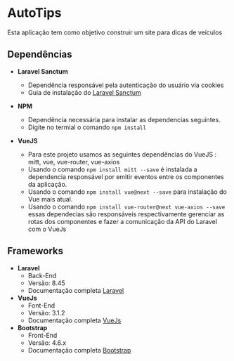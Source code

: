 
# AutoTips
 Esta aplicação tem como objetivo construir um site para dicas de veículos 

 ## Dependências
 - **Laravel Sanctum**
   - Dependência responsável pela autenticação do usuário via cookies
   - Guia de instalação do [Laravel Sanctum](https://laravel.com/docs/8.x/sanctum#installation)
  
 - **NPM** 
   - Dependência necessária para instalar as dependencias seguintes.
   -  Digite no termial o comando `npm install` 
- **VueJS**
  - Para este projeto usamos as seguintes dependências do VueJS : mitt, vue, vue-router, vue-axios
  - Usando o comando `npm install mitt --save` é instalada a dependencia responsável por emitir eventos entre os componentes da aplicação.
  - Usando o comando `npm install vue@next --save` para instalação do Vue mais atual.
  - Usando o comando `npm install vue-router@next vue-axios --save` essas dependecias são responsáveis respectivamente gerenciar as rotas dos componentes e fazer a comunicação da API do Laravel com o VueJs

## Frameworks
- **Laravel**
  - Back-End
  - Versão: 8.45
  - Documentação completa [Laravel](https://laravel.com/docs/8.x)
- **VueJs**
  - Font-End
  - Versão: 3.1.2
  - Documentação completa [VueJs](https://v3.vuejs.org/guide/introduction.html#what-is-vue-js)
- **Bootstrap**
  - Front-End
  - Versão: 4.6.x
  - Documentação completa [Bootstrap](https://getbootstrap.com/docs/4.6/getting-started/introduction/)



  



